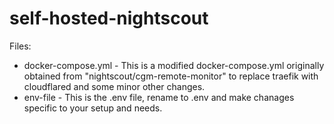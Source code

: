 # self-hosted-nightscout

Files:
- docker-compose.yml - This is a modified docker-compose.yml originally obtained from "nightscout/cgm-remote-monitor" to replace traefik with cloudflared and some minor other changes.
- env-file - This is the .env file, rename to .env and make chanages specific to your setup and needs.
